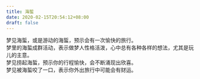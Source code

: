 ```yaml
---
title: 海蜇
date: 2020-02-15T20:54:12+08:00
draft: false
---
```


梦见海蜇，或是游动的海蜇，预示会有一次愉快的旅行。<br>
梦里的海蜇成群活动，表示做梦人性格活泼，心中总有各种各样的想法，尤其是玩儿的主意。<br>
梦见捞起海蜇，预示你的行程愉快，会不断涌现出欣喜。<br>
梦见被海蜇咬了一口，表示你外出旅行中可能会有财运。<br>
